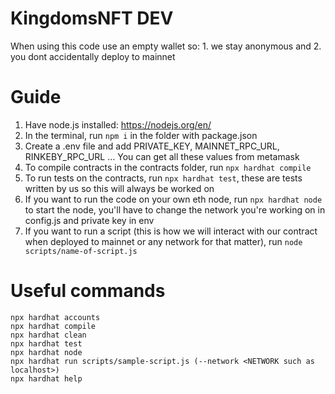 # KingdomsNFT DEV

When using this code use an empty wallet so: 1. we stay anonymous and 2. you dont accidentally deploy to mainnet

# Guide
1. Have node.js installed: https://nodejs.org/en/
2. In the terminal, run ```npm i``` in the folder with package.json
3. Create a .env file and add PRIVATE_KEY, MAINNET_RPC_URL, RINKEBY_RPC_URL ... You can get all these values from metamask
4. To compile contracts in the contracts folder, run ```npx hardhat compile```
5. To run tests on the contracts, run ```npx hardhat test```, these are tests written by us so this will always be worked on
6. If you want to run the code on your own eth node, run ```npx hardhat node``` to start the node, you'll have to change the network you're working on in config.js and private key in env
7. If you want to run a script (this is how we will interact with our contract when deployed to mainnet or any network for that matter), run ```node scripts/name-of-script.js```

# Useful commands

```shell
npx hardhat accounts
npx hardhat compile
npx hardhat clean
npx hardhat test
npx hardhat node
npx hardhat run scripts/sample-script.js (--network <NETWORK such as localhost>)
npx hardhat help
```
